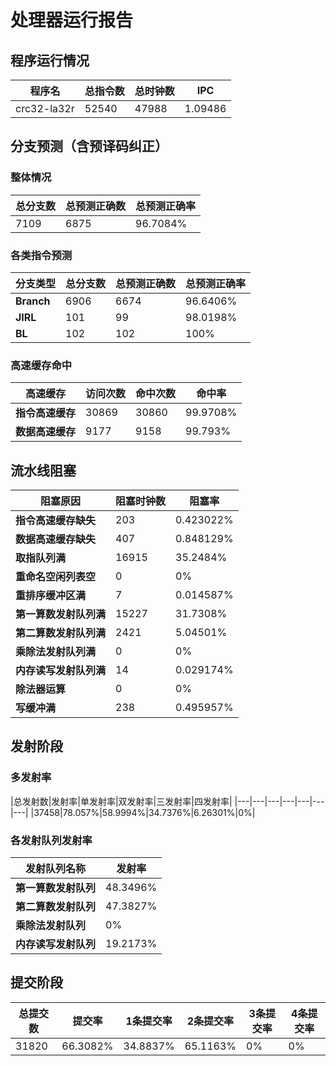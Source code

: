 # 处理器运行报告
## 程序运行情况
|程序名|总指令数|总时钟数|IPC|
|---|---|---|---|
|crc32-la32r|52540|47988|1.09486|

## 分支预测（含预译码纠正）
### 整体情况
|总分支数|总预测正确数|总预测正确率|
|---|---|---|
|7109|6875|96.7084%|

### 各类指令预测
|分支类型|总分支数|总预测正确数|总预测正确率|
|---|---|---|---|
|**Branch**| 6906 | 6674 | 96.6406%|
|**JIRL**| 101 | 99 | 98.0198%|
|**BL**| 102 | 102 | 100%|

### 高速缓存命中
|高速缓存|访问次数|命中次数|命中率|
|---|---|---|---|
|**指令高速缓存**| 30869 | 30860 | 99.9708%|
|**数据高速缓存**| 9177 | 9158 | 99.793%|
## 流水线阻塞
|阻塞原因|阻塞时钟数|阻塞率|
|---|---|---|
|**指令高速缓存缺失**| 203 | 0.423022%|
|**数据高速缓存缺失**| 407 | 0.848129%|
|**取指队列满**| 16915 | 35.2484%|
|**重命名空闲列表空**|0 | 0%|
|**重排序缓冲区满**|7 | 0.014587%|
|**第一算数发射队列满**|15227 | 31.7308%|
|**第二算数发射队列满**|2421 | 5.04501%|
|**乘除法发射队列满**|0 | 0%|
|**内存读写发射队列满**|14 | 0.029174%|
|**除法器运算**|0 | 0%|
|**写缓冲满**|238 | 0.495957%|

## 发射阶段
### 多发射率
|总发射数|发射率|单发射率|双发射率|三发射率|四发射率|
|---|---|---|---|---|---|---|
|37458|78.057%|58.9994%|34.7376%|6.26301%|0%|

### 各发射队列发射率
|发射队列名称|发射率|
|---|---|
|**第一算数发射队列**|48.3496%|
|**第二算数发射队列**|47.3827%|
|**乘除法发射队列**|0%|
|**内存读写发射队列**|19.2173%|

## 提交阶段
|总提交数|提交率|1条提交率|2条提交率|3条提交率|4条提交率|
|---|---|---|---|---|---|
|31820|66.3082%|34.8837%|65.1163%|0%|0%|
